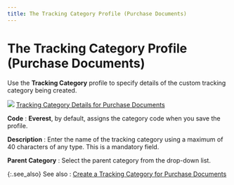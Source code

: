 ```yaml
---
title: The Tracking Category Profile (Purchase Documents)
---
```


# The Tracking Category Profile (Purchase Documents)


Use the **Tracking Category** profile  to specify details of the custom tracking category being created.


![]({{site.ct_baseurl}}/img/lens.gif) [Tracking  Category Details for Purchase Documents]({{site.ct_baseurl}}/document-tracking/tracking-purchase-documents/tracking_category_details_for_purchase_documents.html)


**Code**
: **Everest**,  by default, assigns the category code when you save the profile.


**Description**
: Enter the name of the tracking category using a  maximum of 40 characters of any type. This is a mandatory field.


**Parent Category**
: Select the parent category from the drop-down list.


{:.see_also}
See also
: [Create  a Tracking Category for Purchase Documents]({{site.ct_baseurl}}/document-tracking/tracking-purchase-documents/create_a_tracking_category_for_purchase_documents.html)
